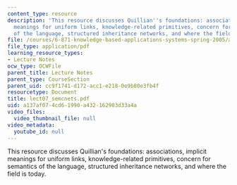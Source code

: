 ```yaml
---
content_type: resource
description: 'This resource discusses Quillian''s foundations: associations, implicit
  meanings for uniform links, knowledge-related primitives, concern for semantics
  of the language, structured inheritance networks, and where the field is today.'
file: /courses/6-871-knowledge-based-applications-systems-spring-2005/a137af074cd61990a432162903d33a4a_lect07_semcnets.pdf
file_type: application/pdf
learning_resource_types:
- Lecture Notes
ocw_type: OCWFile
parent_title: Lecture Notes
parent_type: CourseSection
parent_uid: cc9f1741-d172-acc1-e218-0e9b80e3fb4f
resourcetype: Document
title: lect07_semcnets.pdf
uid: a137af07-4cd6-1990-a432-162903d33a4a
video_files:
  video_thumbnail_file: null
video_metadata:
  youtube_id: null
---
```

This resource discusses Quillian's foundations: associations, implicit meanings for uniform links, knowledge-related primitives, concern for semantics of the language, structured inheritance networks, and where the field is today.

